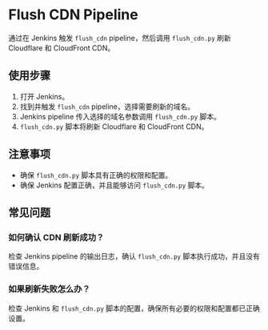# Flush CDN Pipeline

通过在 Jenkins 触发 `flush_cdn` pipeline，然后调用 `flush_cdn.py` 刷新 Cloudflare 和 CloudFront CDN。

## 使用步骤

1. 打开 Jenkins。
2. 找到并触发 `flush_cdn` pipeline，选择需要刷新的域名。
3. Jenkins pipeline 传入选择的域名参数调用 `flush_cdn.py` 脚本。
4. `flush_cdn.py` 脚本将刷新 Cloudflare 和 CloudFront CDN。

## 注意事项

- 确保 `flush_cdn.py` 脚本具有正确的权限和配置。
- 确保 Jenkins 配置正确，并且能够访问 `flush_cdn.py` 脚本。

## 常见问题

### 如何确认 CDN 刷新成功？

检查 Jenkins pipeline 的输出日志，确认 `flush_cdn.py` 脚本执行成功，并且没有错误信息。

### 如果刷新失败怎么办？

检查 Jenkins 和 `flush_cdn.py` 脚本的配置，确保所有必要的权限和配置都已正确设置。
